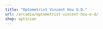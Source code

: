 ```yaml
---
title: "Optometrist Vincent Hsu O.D."
url: /arcadia/optometrist-vincent-hsu-o-d/
shop: optician
---
```

